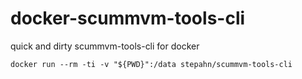 # docker-scummvm-tools-cli

quick and dirty scummvm-tools-cli for docker

`docker run --rm -ti -v "${PWD}":/data stepahn/scummvm-tools-cli`
